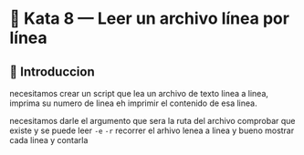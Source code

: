 # 🥋 Kata 8 — Leer un archivo línea por línea

## **📖 Introduccion**

necesitamos crear un script que lea un archivo de texto linea a linea,
imprima su numero de linea eh imprimir el contenido de esa linea.

necesitamos darle el argumento que sera la ruta del archivo
comprobar que existe y se puede leer `-e` `-r`
recorrer el arhivo lenea a linea
y bueno mostrar cada linea y contarla
